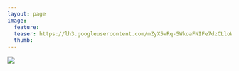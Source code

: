 ```yaml
---
layout: page
image:
  feature:
  teaser: https://lh3.googleusercontent.com/mZyX5wRq-5WkoaFNIFe7dzCLloWZFf-HXYEpfY3fyfc=w245-h184-no
  thumb:
---
```


![](https://lh3.googleusercontent.com/9P9XOeY2AAzDWm3Nv1pYb3g_zy452CHgne9S2hQDgME=w800)

